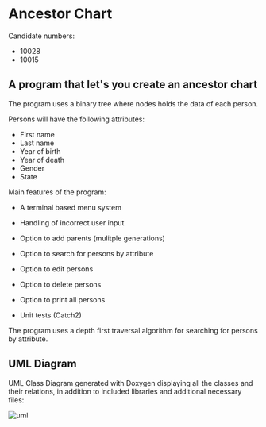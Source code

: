 # Ancestor Chart 

Candidate numbers:
* 10028
* 10015
 
## A program that let's you create an ancestor chart

The program uses a binary tree where nodes holds the data of each person.

Persons will have the following attributes:

* First name
* Last name
* Year of birth
* Year of death
* Gender
* State

Main features of the program:
* A terminal based menu system
* Handling of incorrect user input
* Option to add parents (mulitple generations)
* Option to search for persons by attribute
* Option to edit persons

* Option to delete persons
* Option to print all persons
* Unit tests (Catch2)

The program uses a depth first traversal algorithm for searching for persons by attribute.

## UML Diagram

UML Class Diagram generated with Doxygen displaying all the classes and their relations, in addition to included libraries and additional necessary files:

![uml](https://user-images.githubusercontent.com/98808638/169454787-4083d54d-3a82-4ccc-81e5-fee4af135d9f.png)

